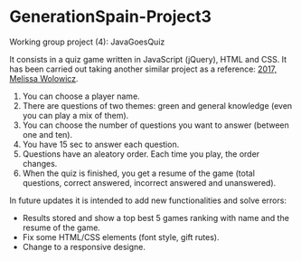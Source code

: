 # GenerationSpain-Project3

Working group project (4): JavaGoesQuiz 

It consists in  a quiz game written in JavaScript (jQuery), HTML  and CSS. It has been carried out taking another similar project as a reference: [2017, Melissa Wolowicz](https://github.com/m-wolowicz).

  1. You can choose a player name.
  2. There are questions of two themes: green and general knowledge (even you can play a mix of them).
  3. You can choose the number of questions you want to answer (between one and ten).
  4. You have 15 sec to answer each question.
  5. Questions have an aleatory order. Each time you play, the order changes.
  6. When the quiz is finished, you get a resume of the game (total questions, correct answered, incorrect answered and  unanswered).
 
In future updates it is intended to add new functionalities and solve errors:
- Results stored and show a top best 5 games ranking  with name and the resume of the game.
- Fix some HTML/CSS elements (font style, gift rutes).
- Change to a responsive designe.


  
  
